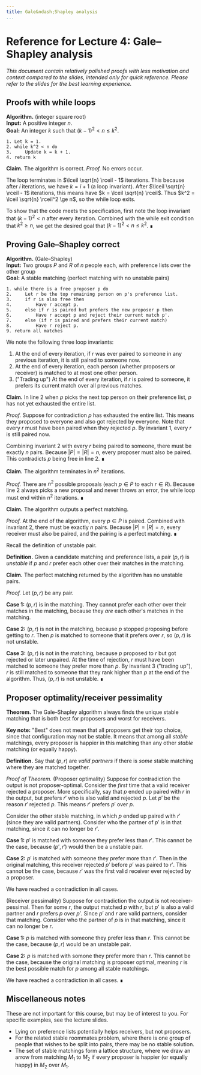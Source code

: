 ```yaml
---
title: Gale&ndash;Shapley analysis
...
```


# Reference for Lecture 4: Gale&ndash;Shapley analysis

*This document contain relatively polished proofs with less motivation and context compared to the slides, intended only for quick reference. Please refer to the slides for the best learning experience.*

## Proofs with while loops

**Algorithm.** (integer square root)  
**Input:** A positive integer $n$.  
**Goal:** An integer $k$ such that $(k-1)^2 < n \le k^2$.

```
1. Let k = 1.
2. while k^2 < n do
3.     Update k = k + 1.
4. return k
```

**Claim.** The algorithm is correct.
*Proof.* No errors occur. 

The loop terminates in $\lceil \sqrt{n} \rceil - 1$ iterations. This because after $i$ iterations, we have $k = i + 1$ (a loop invariant). After $\lceil \sqrt{n} \rceil - 1$ iterations, this means have $k = \lceil \sqrt{n} \rceil$. Thus $k^2 = \lceil \sqrt{n} \rceil^2 \ge n$, so the while loop exits.

To show that the code meets the specification, first note the loop invariant that $(k - 1)^2 < n$ after every iteration. Combined with the while exit condition that $k^2 \ge n$, we get the desired goal that $(k-1)^2 < n \le k^2$. &#x220e;

## Proving Gale&ndash;Shapley correct

**Algorithm.** (Gale&ndash;Shapley)  
**Input:** Two groups $P$ and $R$ of $n$ people each, with preference lists over the other group  
**Goal:** A stable matching (perfect matching with no unstable pairs)

```
1. while there is a free proposer p do
2.     Let r be the top remaining person on p's preference list.
3.     if r is also free then
4.         Have r accept p.
5.     else if r is paired but prefers the new proposer p then
6.         Have r accept p and reject their current match p'.
7.     else (if r is paired and prefers their current match)
8.         Have r reject p.
9. return all matches
```

We note the following three loop invariants:

1. At the end of every iteration, if $r$ was ever paired to someone in any previous iteration, it is still paired to someone now.
2. At the end of every iteration, each person (whether proposers or receiver) is matched to at most one other person.
3. ("Trading up") At the end of every iteration, if $r$ is paired to someone, it prefers its current match over all previous matches. 

**Claim.** In line 2 when $p$ picks the next top person on their preference list, $p$ has not yet exhausted the entire list.

*Proof.* Suppose for contradiction $p$ has exhausted the entire list. This means they proposed to everyone and also got rejected by everyone. Note that every $r$ must have been paired when they rejected $p$. By invariant 1, every $r$ is still paired now. 

Combining invariant 2 with every $r$ being paired to someone, there must be exactly $n$ pairs. Because $|P| = |R| = n$, every proposer must also be paired. This contradicts $p$ being free in line 2. &#x220e;

**Claim.** The algorithm terminates in $n^2$ iterations.

*Proof.* There are $n^2$ possible proposals (each $p \in P$ to each $r \in R$). Because line 2 always picks a new proposal and never throws an error, the while loop must end within $n^2$ iterations. &#x220e;

**Claim.** The algorithm outputs a perfect matching.

*Proof.* At the end of the algorithm, every $p \in P$ is paired. Combined with invariant 2, there must be exactly $n$ pairs. Because $|P| = |R| = n$, every receiver must also be paired, and the pairing is a perfect matching. &#x220e;

Recall the definition of unstable pair.

**Definition.** Given a candidate matching and preference lists, a pair $(p, r)$ is *unstable* if $p$ and $r$ prefer each other over their matches in the matching. 

**Claim.** The perfect matching returned by the algorithm has no unstable pairs.

*Proof.* Let $(p, r)$ be any pair.

**Case 1:** $(p, r)$ is in the matching. They cannot prefer each other over their matches in the matching, because they *are* each other's matches in the matching. 

**Case 2:** $(p, r)$ is not in the matching, because $p$ stopped proposing before getting to $r$. Then $p$ is matched to someone that it prefers over $r$, so $(p, r)$ is not unstable.

**Case 3:** $(p, r)$ is not in the matching, because $p$ proposed to $r$ but got rejected or later unpaired. At the time of rejection, $r$ must have been matched to someone they prefer more than $p$. By invariant 3 ("trading up"), $r$ is still matched to someone that they rank higher than $p$ at the end of the algorithm. Thus, $(p, r)$ is not unstable. &#x220e;

## Proposer optimality/receiver pessimality

**Theorem.** The Gale&ndash;Shapley algorithm always finds the unique stable matching that is both best for proposers and worst for receivers. 

**Key note:** "Best" does not mean that all proposers get their top choice, since that configuration may not be stable. It means that among all *stable* matchings, every proposer is happier in this matching than any other *stable* matching (or equally happy). 

**Definition.** Say that $(p, r)$ are *valid partners* if there is *some* stable matching where they are matched together.

*Proof of Theorem.* (Proposer optimality) Suppose for contradiction the output is not proposer-optimal. Consider the *first* time that a valid receiver rejected a proposer. More specifically, say that $p$ ended up paired with $r$ in the output, but prefers $r'$ who is also valid and rejected $p$. Let $p'$ be the reason $r'$ rejected $p$. This means $r'$ prefers $p'$ over $p$.

Consider the other stable matching, in which $p$ ended up paired with $r'$ (since they are valid partners). Consider who the partner of $p'$ is in that matching, since it can no longer be $r'$.

**Case 1:** $p'$ is matched with someone they prefer less than $r'$. This cannot be the case, because $(p', r')$ would then be a unstable pair. 

**Case 2:** $p'$ is matched with someone they prefer more than $r'$. Then in the original matching, this receiver rejected $p'$ before $p'$ was paired to $r'$. This cannot be the case, because $r'$ was the first valid receiver ever rejected by a proposer.

We have reached a contradiction in all cases. 

(Receiver pessimality) Suppose for contradiction the output is not receiver-pessimal. Then for some $r$, the output matched $p$ with $r$, but $p'$ is also a valid partner and $r$ prefers $p$ over $p'$. Since $p'$ and $r$ are valid partners, consider that matching. Consider who the partner of $p$ is in that matching, since it can no longer be $r$.

**Case 1:** $p$ is matched with someone they prefer less than $r$. This cannot be the case, because $(p, r)$ would be an unstable pair. 

**Case 2:** $p$ is matched with somone they prefer more than $r$. This cannot be the case, because the original matching is proposer optimal, meaning $r$ is the best possible match for $p$ among all stable matchings. 

We have reached a contradiction in all cases. &#x220e;

## Miscellaneous notes
These are not important for this course, but may be of interest to you. For specific examples, see the lecture slides.

* Lying on preference lists potentially helps receivers, but not proposers.
* For the related stable roommates problem, where there is one group of people that wishes to be split into pairs, there may be no stable solution.
* The set of stable matchings form a lattice structure, where we draw an arrow from matching $M_1$ to $M_2$ if every proposer is happier (or equally happy) in $M_2$ over $M_1$. 
